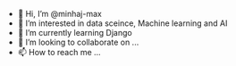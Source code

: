 - 👋 Hi, I’m @minhaj-max
- 👀 I’m interested in data sceince, Machine learning and AI
- 🌱 I’m currently learning Django
- 💞️ I’m looking to collaborate on ...
- 📫 How to reach me ...

<!---
minhaj-max/minhaj-max is a ✨ special ✨ repository because its `README.md` (this file) appears on your GitHub profile.
You can click the Preview link to take a look at your changes.
--->
